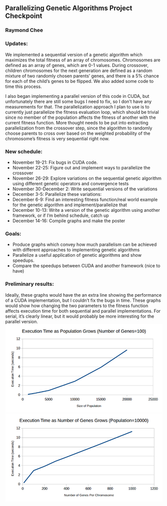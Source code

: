 ## Parallelizing Genetic Algorithms Project Checkpoint
### Raymond Chee

### Updates:
We implemented a sequential version of a genetic algorithm which maximizes the total fitness of an array of chromosomes. Chromosomes are defined as an array of genes, which are 0-1 values. During crossover, children chromosomes for the next generation are defined as a random mixture of two randomly chosen parents’ genes, and there is a 5% chance for each of the child’s genes to be flipped. We also added some code to time this process.

I also began implementing a parallel version of this code in CUDA, but unfortunately there are still some bugs I need to fix, so I don’t have any measurements for that. The parallelization approach I plan to use is to currently just parallelize the fitness evaluation loop, which should be trivial since no member of the population affects the fitness of another with the current fitness function. More thought needs to be put into extracting parallelization from the crossover step, since the algorithm to randomly choose parents to cross over based on the weighted probability of the chromosome’s fitness is very sequential right now.

### New schedule:
* November 19-21: Fix bugs in CUDA code.
* November 22-25: Figure out and implement ways to parallelize the crossover
* November 26-29: Explore variations on the sequential genetic algorithm using different genetic operators and convergence tests
* November 30-December 2: Write sequential versions of the variations
* December 3-5: Parallelize these variations:
* December 6-9: Find an interesting fitness function/real world example for the genetic algorithm and implement/parallelize that
* December 10-13: Write a version of the genetic algorithm using another framework, or if I’m behind schedule, catch up
* December 14-16: Compile graphs and make the poster

### Goals:
* Produce graphs which convey how much parallelism can be achieved with different approaches to implementing genetic algorithms
* Parallelize a useful application of genetic algorithms and show speedups.
* Compare the speedups between CUDA and another framework (nice to have)

### Preliminary results:
Ideally, these graphs would have the an extra line showing the performance of a CUDA implementation, but I couldn’t fix the bugs in time. These graphs would show how changing the two parameters to the fitness function affects execution time for both sequential and parallel implementations. For serial, it’s clearly linear, but it would probably be more interesting for the parallel version.
![Figure 1.Execution Time as Population Grows (Number of Genes=100)](checkpoint_population_graph.png)
![Figure 1.Execution Time as Number of GenesGrows(Population=10000)](checkpoint_gene_graph.png)
